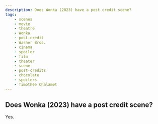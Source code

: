 ```yaml
---
description: Does Wonka (2023) have a post credit scene?
tags: 
    - scenes
    - movie
    - theatre
    - Wonka
    - post-credit
    - Warner Bros.
    - cinema
    - spoiler
    - film
    - theater
    - scene
    - post-credits
    - chocolate
    - spoilers
    - Timothee Chalamet
---
```


## Does Wonka (2023) have a post credit scene?

Yes.
